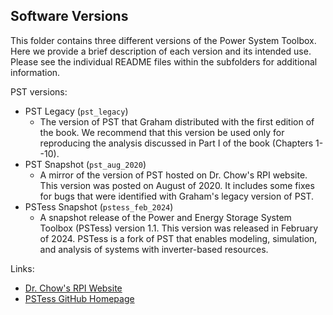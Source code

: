 ## Software Versions

This folder contains three different versions of the Power System
Toolbox. Here we provide a brief description of each version and its
intended use. Please see the individual README files within the
subfolders for additional information.

PST versions:
- PST Legacy (`pst_legacy`)
  - The version of PST that Graham distributed with the first edition
    of the book. We recommend that this version be used only for
    reproducing the analysis discussed in Part I of the book
    (Chapters 1--10).
- PST Snapshot (`pst_aug_2020`)
  - A mirror of the version of PST hosted on Dr.&nbsp;Chow's RPI
    website. This version was posted on August of 2020. It includes
    some fixes for bugs that were identified with Graham's legacy
    version of PST.
- PSTess Snapshot (`pstess_feb_2024`)
  - A snapshot release of the Power and Energy Storage System Toolbox
    (PSTess) version 1.1. This version was released in February of 2024.
    PSTess is a fork of PST that enables modeling, simulation, and
    analysis of systems with inverter-based resources.

Links:
- [Dr.&nbsp;Chow's RPI Website](https://sites.ecse.rpi.edu/~chowj/)
- [PSTess GitHub Homepage](https://github.com/sandialabs/snl-pstess)

[comment]: <> (eof)
